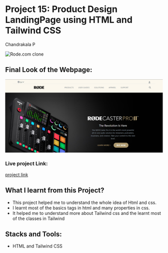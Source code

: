 # Project 15: Product Design LandingPage using HTML and Tailwind CSS

Chandrakala P

![Rode.com clone](https://img.shields.io/badge/rode-clone-blue)

## Final Look of the Webpage:

![Final Look of the Website](./final-look/final.PNG)

### Live project Link:

[project link](https://rode-app-clone.netlify.app/)

## What I learnt from this Project?

- This project helped me to understand the whole idea of Html and css.
- I learnt most of the basics tags in html and many properties in css.
- It helped me to understand more about Tailwind css and the learnt most of the classes in Tailwind

## Stacks and Tools:

- HTML and Tailwind CSS
